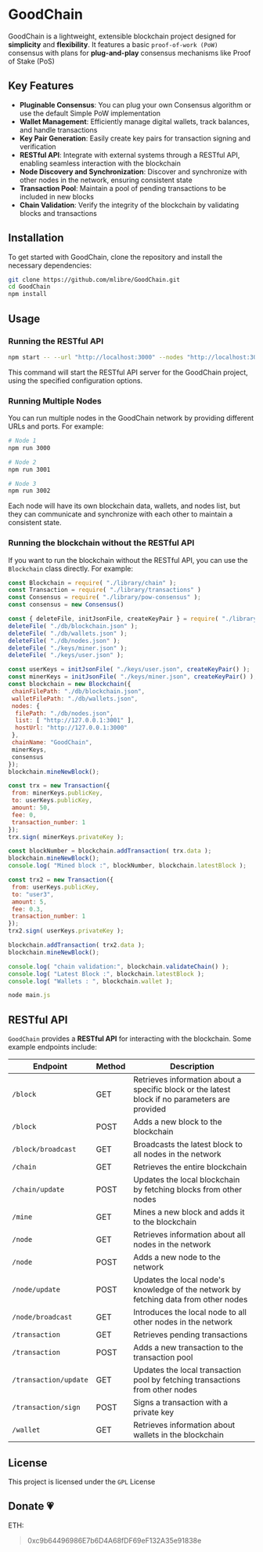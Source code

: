 # GoodChain

GoodChain is a lightweight, extensible blockchain project designed for **simplicity** and **flexibility**. It features a basic `proof-of-work (PoW)` consensus with plans for **plug-and-play** consensus mechanisms like Proof of Stake (PoS)

## Key Features

- **Pluginable Consensus**: You can plug your own Consensus algorithm or use the default Simple PoW implementation
- **Wallet Management**: Efficiently manage digital wallets, track balances, and handle transactions
- **Key Pair Generation**: Easily create key pairs for transaction signing and verification
- **RESTful API**: Integrate with external systems through a RESTful API, enabling seamless interaction with the blockchain
- **Node Discovery and Synchronization**: Discover and synchronize with other nodes in the network, ensuring consistent state
- **Transaction Pool**: Maintain a pool of pending transactions to be included in new blocks
- **Chain Validation**: Verify the integrity of the blockchain by validating blocks and transactions

## Installation

To get started with GoodChain, clone the repository and install the necessary dependencies:

```bash
git clone https://github.com/mlibre/GoodChain.git
cd GoodChain
npm install
```

## Usage

### Running the RESTful API

```bash
npm start -- --url "http://localhost:3000" --nodes "http://localhost:3001" --blockchainFile "./db/blockchain.json" --walletsFile "./db/wallets.json" --minerKeysFile "./keys/miner.json" --blockchainName "GoodChain"
```

This command will start the RESTful API server for the GoodChain project, using the specified configuration options.

### Running Multiple Nodes

You can run multiple nodes in the GoodChain network by providing different URLs and ports. For example:

```bash
# Node 1
npm run 3000

# Node 2
npm run 3001

# Node 3
npm run 3002
```

Each node will have its own blockchain data, wallets, and nodes list, but they can communicate and synchronize with each other to maintain a consistent state.

### Running the blockchain without the RESTful API

If you want to run the blockchain without the RESTful API, you can use the `Blockchain` class directly. For example:

```javascript
const Blockchain = require( "./library/chain" );
const Transaction = require( "./library/transactions" )
const Consensus = require( "./library/pow-consensus" );
const consensus = new Consensus()

const { deleteFile, initJsonFile, createKeyPair } = require( "./library/utils" )
deleteFile( "./db/blockchain.json" );
deleteFile( "./db/wallets.json" );
deleteFile( "./db/nodes.json" );
deleteFile( "./keys/miner.json" );
deleteFile( "./keys/user.json" );

const userKeys = initJsonFile( "./keys/user.json", createKeyPair() );
const minerKeys = initJsonFile( "./keys/miner.json", createKeyPair() );
const blockchain = new Blockchain({
 chainFilePath: "./db/blockchain.json",
 walletFilePath: "./db/wallets.json",
 nodes: {
  filePath: "./db/nodes.json",
  list: [ "http://127.0.0.1:3001" ],
  hostUrl: "http://127.0.0.1:3000"
 },
 chainName: "GoodChain",
 minerKeys,
 consensus
});
blockchain.mineNewBlock();

const trx = new Transaction({
 from: minerKeys.publicKey,
 to: userKeys.publicKey,
 amount: 50,
 fee: 0,
 transaction_number: 1
});
trx.sign( minerKeys.privateKey );

const blockNumber = blockchain.addTransaction( trx.data );
blockchain.mineNewBlock();
console.log( "Mined block :", blockNumber, blockchain.latestBlock );

const trx2 = new Transaction({
 from: userKeys.publicKey,
 to: "user3",
 amount: 5,
 fee: 0.3,
 transaction_number: 1
});
trx2.sign( userKeys.privateKey );

blockchain.addTransaction( trx2.data );
blockchain.mineNewBlock();

console.log( "chain validation:", blockchain.validateChain() );
console.log( "Latest Block :", blockchain.latestBlock );
console.log( "Wallets : ", blockchain.wallet );

```

```js
node main.js
```

## RESTful API

`GoodChain` provides a **RESTful API** for interacting with the blockchain. Some example endpoints include:

| Endpoint              | Method | Description                                                                                    |
| --------------------- | ------ | ---------------------------------------------------------------------------------------------- |
| `/block`              | GET    | Retrieves information about a specific block or the latest block if no parameters are provided |
| `/block`              | POST   | Adds a new block to the blockchain                                                             |
| `/block/broadcast`    | GET    | Broadcasts the latest block to all nodes in the network                                        |
| `/chain`              | GET    | Retrieves the entire blockchain                                                                |
| `/chain/update`       | POST   | Updates the local blockchain by fetching blocks from other nodes                               |
| `/mine`               | GET    | Mines a new block and adds it to the blockchain                                                |
| `/node`               | GET    | Retrieves information about all nodes in the network                                           |
| `/node`               | POST   | Adds a new node to the network                                                                 |
| `/node/update`        | POST   | Updates the local node's knowledge of the network by fetching data from other nodes            |
| `/node/broadcast`     | GET    | Introduces the local node to all other nodes in the network                                    |
| `/transaction`        | GET    | Retrieves pending transactions                                                                 |
| `/transaction`        | POST   | Adds a new transaction to the transaction pool                                                 |
| `/transaction/update` | GET    | Updates the local transaction pool by fetching transactions from other nodes                   |
| `/transaction/sign`   | POST   | Signs a transaction with a private key                                                         |
| `/wallet`             | GET    | Retrieves information about wallets in the blockchain                                          |

## License

This project is licensed under the `GPL` License

## Donate :heartpulse:

ETH:
> 0xc9b64496986E7b6D4A68fDF69eF132A35e91838e
